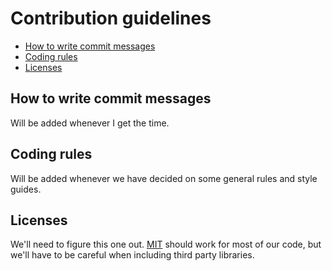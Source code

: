 # Contribution guidelines
- [How to write commit messages](#commit-messages)
- [Coding rules](#rules)
- [Licenses](#licenses)

## <a name="commit-messages"></a> How to write commit messages
Will be added whenever I get the time.

## <a name="rules"></a> Coding rules
Will be added whenever we have decided on some general rules and style guides.

## Licenses
We'll need to figure this one out. [MIT](https://tldrlegal.com/license/mit-license) should work for most of our code, but we'll have to be careful when including third party libraries.
